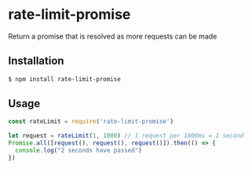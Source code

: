 # rate-limit-promise
Return a promise that is resolved as more requests can be made

## Installation

```sh
$ npm install rate-limit-promise
```

## Usage

```js
const rateLimit = require('rate-limit-promise')

let request = rateLimit(1, 1000) // 1 request per 1000ms = 1 second
Promise.all([request(), request(), request()]).then(() => {
  console.log("2 seconds have passed")
})
```
